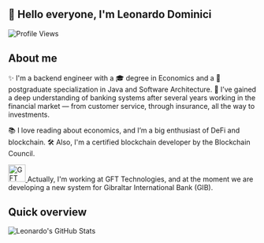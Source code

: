 ## 👋 Hello everyone, I'm Leonardo Dominici

![Profile Views](https://komarev.com/ghpvc/?username=leonardodominici&color=blue)

## About me

✨ I'm a backend engineer with a 🎓 degree in Economics and a 📘 postgraduate specialization in Java and Software Architecture.
🏦 I’ve gained a deep understanding of banking systems after several years working in the financial market — from customer service, through insurance, all the way to investments.

📚 I love reading about economics, and I’m a big enthusiast of DeFi and blockchain.
🛠️ Also, I'm a certified blockchain developer by the Blockchain Council.

<a href="https://www.gft.com" target="_blank"> <img src="https://github.com/user-attachments/assets/ae5dd2e8-d712-4405-a4cc-6a61c6558d1e" alt="GFT Logo" width="35"/> </a> Actually, I'm working at GFT Technologies, and at the moment we are developing a new system for Gibraltar International Bank (GIB).

## Quick overview

![Leonardo's GitHub Stats](https://github-readme-stats.vercel.app/api?username=leonardodominici&show_icons=true&theme=github_dark)




<!--

**LeoDominici71/LeoDominici71** is a ✨ _special_ ✨ repository because its `README.md` (this file) appears on your GitHub profile.

Here are some ideas to get you started:

- 🔭 I’m currently working on ...
- 🌱 I’m currently learning ...
- 👯 I’m looking to collaborate on ...
- 🤔 I’m looking for help with ...
- 💬 Ask me about ...
- 📫 How to reach me: ...
- 😄 Pronouns: ...
- ⚡ Fun fact: ...
-->
